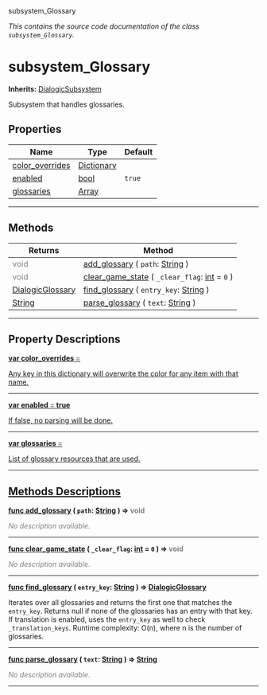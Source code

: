 
<div class="header-banner purple">
<div class="header-label purple">subsystem_Glossary</div>
</div>

*This contains the source code documentation of the class `subsystem_Glossary`.*
        
# subsystem_Glossary
**Inherits:** [DialogicSubsystem](class_dialogicsubsystem.md)

Subsystem that handles glossaries.
## Properties
Name | Type | Default 
--- | --- | --- 
[<span class="hljs-title">color_overrides</span>](#property-color_overrides) | [Dictionary](https://docs.godotengine.org/en/latest/classes/class_dictionary.html#class-dictionary) |   
[<span class="hljs-title">enabled</span>](#property-enabled) | [bool](https://docs.godotengine.org/en/latest/classes/class_bool.html#class-bool) |  `true` 
[<span class="hljs-title">glossaries</span>](#property-glossaries) | [Array](https://docs.godotengine.org/en/latest/classes/class_array.html#class-array) |   
--- 

## Methods
Returns | Method 
--- | --- 
<span style = "color: gray">void</span> | [<span class="hljs-title">add_glossary</span>](#property-add_glossary) ( `path`: [String](https://docs.godotengine.org/en/latest/classes/class_string.html#class-string) ) 
<span style = "color: gray">void</span> | [<span class="hljs-title">clear_game_state</span>](#property-clear_game_state) ( `_clear_flag`: [int](https://docs.godotengine.org/en/latest/classes/class_int.html#class-int) = `0` ) 
<span class="hljs-attribute">[DialogicGlossary](class_dialogicglossary.md)</span> | [<span class="hljs-title">find_glossary</span>](#property-find_glossary) ( `entry_key`: [String](https://docs.godotengine.org/en/latest/classes/class_string.html#class-string) ) 
<span class="hljs-attribute">[String](https://docs.godotengine.org/en/latest/classes/class_string.html#class-string)</span> | [<span class="hljs-title">parse_glossary</span>](#property-parse_glossary) ( `text`: [String](https://docs.godotengine.org/en/latest/classes/class_string.html#class-string) ) 
--- 
## Property Descriptions



<a class="header" id="property-color_overrides" href="#property-color_overrides">**<span class="hljs-attribute">var</span> <span class="hljs-title">color_overrides</span> <span style = "color: gray"> = </span> <unknown>** 



Any key in this dictionary will overwrite the color for any item with that name.

---



<a class="header" id="property-enabled" href="#property-enabled">**<span class="hljs-attribute">var</span> <span class="hljs-title">enabled</span> <span style = "color: gray"> = </span> true** 



If false, no parsing will be done.

---



<a class="header" id="property-glossaries" href="#property-glossaries">**<span class="hljs-attribute">var</span> <span class="hljs-title">glossaries</span> <span style = "color: gray"> = </span> <unknown>** 



List of glossary resources that are used.

---

## Methods Descriptions



<a class="header" id="method-add_glossary" href="#method-add_glossary">**<span class="hljs-attribute">func</span> [<span class="hljs-title">add_glossary</span>](#property-add_glossary) ( `path`: [String](https://docs.godotengine.org/en/latest/classes/class_string.html#class-string) )</a>  ⇒ <span style = "color: gray">void</span>** 



 <span style = "color: gray">*No description available.*</span> 

---



<a class="header" id="method-clear_game_state" href="#method-clear_game_state">**<span class="hljs-attribute">func</span> [<span class="hljs-title">clear_game_state</span>](#property-clear_game_state) ( `_clear_flag`: [int](https://docs.godotengine.org/en/latest/classes/class_int.html#class-int) = `0` )</a>  ⇒ <span style = "color: gray">void</span>** 



 <span style = "color: gray">*No description available.*</span> 

---



<a class="header" id="method-find_glossary" href="#method-find_glossary">**<span class="hljs-attribute">func</span> [<span class="hljs-title">find_glossary</span>](#property-find_glossary) ( `entry_key`: [String](https://docs.godotengine.org/en/latest/classes/class_string.html#class-string) )</a>  ⇒ <span class="hljs-attribute">[DialogicGlossary](class_dialogicglossary.md)</span>** 



Iterates over all glossaries and returns the first one that matches the `entry_key`.  Returns null if none of the glossaries has an entry with that key. If translation is enabled, uses the `entry_key` as well to check `_translation_keys`.  Runtime complexity: O(n), where n is the number of glossaries.

---



<a class="header" id="method-parse_glossary" href="#method-parse_glossary">**<span class="hljs-attribute">func</span> [<span class="hljs-title">parse_glossary</span>](#property-parse_glossary) ( `text`: [String](https://docs.godotengine.org/en/latest/classes/class_string.html#class-string) )</a>  ⇒ <span class="hljs-attribute">[String](https://docs.godotengine.org/en/latest/classes/class_string.html#class-string)</span>** 



 <span style = "color: gray">*No description available.*</span> 

---

